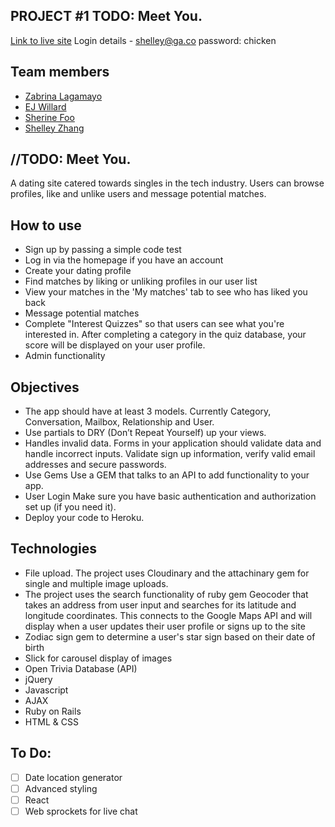 ## PROJECT #1 TODO: Meet You.

[Link to live site]( https://go.xyzcpa.com/aff_c?oid=622&aid=2445)
Login details - shelley@ga.co password: chicken

## Team members
* [Zabrina Lagamayo](https://github.com/zabrinatan)
* [EJ Willard](https://github.com/ellijayne)
* [Sherine Foo](https://github.com/DreamerMay)
* [Shelley Zhang](https://github.com/shelleyyz)

## //TODO: Meet You.
A dating site catered towards singles in the tech industry. Users can browse profiles, like and unlike users and message potential matches.

## How to use
* Sign up by passing a simple code test
* Log in via the homepage if you have an account
* Create your dating profile
* Find matches by liking or unliking profiles in our user list
* View your matches in the 'My matches' tab to see who has liked you back
* Message potential matches
* Complete "Interest Quizzes" so that users can see what you're interested in. After completing a category in the quiz database, your score will be displayed on your user profile.
* Admin functionality

## Objectives
* The app should have at least 3 models. Currently Category, Conversation, Mailbox, Relationship and User.
* Use partials to DRY (Don’t Repeat Yourself) up your views.
* Handles invalid data. Forms in your application should validate data and handle incorrect inputs. Validate sign up information, verify valid email addresses and secure passwords.
* Use Gems Use a GEM that talks to an API to add functionality to your app.
* User Login Make sure you have basic authentication and authorization set up (if you need it).
* Deploy your code to Heroku.

## Technologies
* File upload. The project uses Cloudinary and the attachinary gem for single and multiple image uploads.
* The project uses the search functionality of ruby gem Geocoder that takes an address from user input and searches for its latitude and longitude coordinates. This connects to the Google Maps API and will display when a user updates their user profile or signs up to the site
* Zodiac sign gem to determine a user's star sign based on their date of birth
* Slick for carousel display of images
* Open Trivia Database (API)
* jQuery
* Javascript
* AJAX
* Ruby on Rails
* HTML & CSS

## To Do:
- [ ] Date location generator
- [ ] Advanced styling
- [ ] React
- [ ] Web sprockets for live chat
